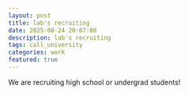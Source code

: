```yaml
---
layout: post
title: lab's recruiting
date: 2025-08-24 20:07:00
description: lab's recruiting
tags: call_university
categories: work
featured: true
---
```


We are recruiting high school or undergrad students!
